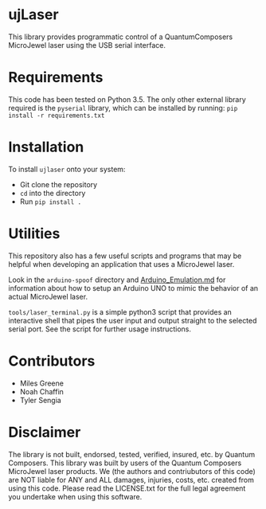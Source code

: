 # ujLaser
This library provides programmatic control of a QuantumComposers MicroJewel laser using the USB serial interface.	
# Requirements
This code has been tested on Python 3.5.
The only other external library required is the `pyserial` library, which can be installed by running:
`pip install -r requirements.txt`

# Installation
To install `ujlaser` onto your system:
- Git clone the repository
- `cd` into the directory
- Run `pip install .`

# Utilities
This repository also has a few useful scripts and programs that may be helpful when developing an application that uses a MicroJewel laser.

Look in the `arduino-spoof` directory and [Arduino_Emulation.md](https://github.com/Student-Space-Programs-Laboratory/py-ujlaser/blob/master/Arduino_Emulation.md) for information about how to setup an Arduino UNO to mimic the behavior of an actual MicroJewel laser.

`tools/laser_terminal.py` is a simple python3 script that provides an interactive shell that pipes the user input and output straight to the selected serial port. See the script for further usage instructions.

# Contributors
- Miles Greene
- Noah Chaffin
- Tyler Sengia

# Disclaimer
The library is not built, endorsed, tested, verified, insured, etc. by Quantum Composers. This library was built by users of the Quantum Composers MicroJewel laser products. We (the authors and contriubutors of this code) are NOT liable for ANY and ALL damages, injuries, costs, etc. created from using this code. Please read the LICENSE.txt for the full legal agreement you undertake when using this software.
